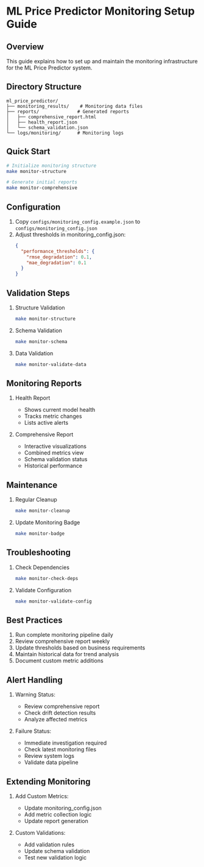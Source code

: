 # ML Price Predictor Monitoring Setup Guide

## Overview
This guide explains how to set up and maintain the monitoring infrastructure for the ML Price Predictor system.

## Directory Structure
```
ml_price_predictor/
├── monitoring_results/    # Monitoring data files
├── reports/              # Generated reports
│   ├── comprehensive_report.html
│   ├── health_report.json
│   └── schema_validation.json
└── logs/monitoring/      # Monitoring logs
```

## Quick Start
```bash
# Initialize monitoring structure
make monitor-structure

# Generate initial reports
make monitor-comprehensive
```

## Configuration
1. Copy `configs/monitoring_config.example.json` to `configs/monitoring_config.json`
2. Adjust thresholds in monitoring_config.json:
   ```json
   {
     "performance_thresholds": {
       "rmse_degradation": 0.1,
       "mae_degradation": 0.1
     }
   }
   ```

## Validation Steps
1. Structure Validation
   ```bash
   make monitor-structure
   ```
2. Schema Validation
   ```bash
   make monitor-schema
   ```
3. Data Validation
   ```bash
   make monitor-validate-data
   ```

## Monitoring Reports
1. Health Report
   - Shows current model health
   - Tracks metric changes
   - Lists active alerts

2. Comprehensive Report
   - Interactive visualizations
   - Combined metrics view
   - Schema validation status
   - Historical performance

## Maintenance
1. Regular Cleanup
   ```bash
   make monitor-cleanup
   ```

2. Update Monitoring Badge
   ```bash
   make monitor-badge
   ```

## Troubleshooting
1. Check Dependencies
   ```bash
   make monitor-check-deps
   ```

2. Validate Configuration
   ```bash
   make monitor-validate-config
   ```

## Best Practices
1. Run complete monitoring pipeline daily
2. Review comprehensive report weekly
3. Update thresholds based on business requirements
4. Maintain historical data for trend analysis
5. Document custom metric additions

## Alert Handling
1. Warning Status:
   - Review comprehensive report
   - Check drift detection results
   - Analyze affected metrics

2. Failure Status:
   - Immediate investigation required
   - Check latest monitoring files
   - Review system logs
   - Validate data pipeline

## Extending Monitoring
1. Add Custom Metrics:
   - Update monitoring_config.json
   - Add metric collection logic
   - Update report generation

2. Custom Validations:
   - Add validation rules
   - Update schema validation
   - Test new validation logic
